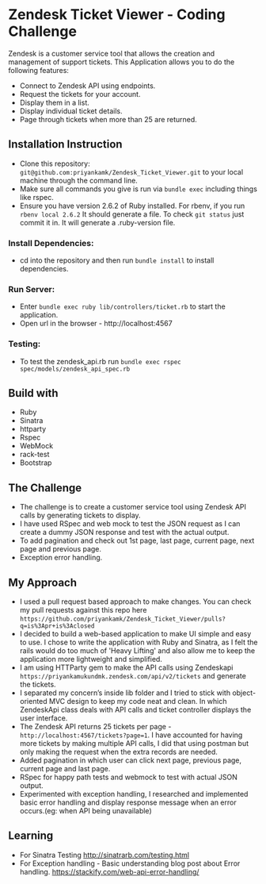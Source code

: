 # Zendesk Ticket Viewer - Coding Challenge

Zendesk is a customer service tool that allows the creation and management of support tickets.
This Application allows you to do the following features:

- Connect to Zendesk API using endpoints.
- Request the tickets for your account.
- Display them in a list.
- Display individual ticket details.
- Page through tickets when more than 25 are returned.

## Installation Instruction

- Clone this repository: `git@github.com:priyankamk/Zendesk_Ticket_Viewer.git` to your local machine through the command line.
- Make sure all commands you give is run via `bundle exec` including things like rspec.
- Ensure you have version 2.6.2 of Ruby installed. For rbenv, if you run `rbenv local 2.6.2`
  It should generate a file. To check `git status` just commit it in. It will generate a .ruby-version file.

### Install Dependencies:

- cd into the repository and then run `bundle install` to install dependencies.

### Run Server:

- Enter `bundle exec ruby lib/controllers/ticket.rb` to start the application.
- Open url in the browser - http://localhost:4567

### Testing:

- To test the zendesk_api.rb run `bundle exec rspec spec/models/zendesk_api_spec.rb`

## Build with

- Ruby
- Sinatra
- httparty
- Rspec
- WebMock
- rack-test
- Bootstrap

## The Challenge

- The challenge is to create a customer service tool using Zendesk API calls by generating tickets to display.
- I have used RSpec and web mock to test the JSON request as I can create a dummy JSON response and test with the actual output.
- To add pagination and check out 1st page, last page, current page, next page and previous page.
- Exception error handling.

## My Approach

- I used a pull request based approach to make changes. You can check my pull requests against this repo here `https://github.com/priyankamk/Zendesk_Ticket_Viewer/pulls?q=is%3Apr+is%3Aclosed`
- I decided to build a web-based application to make UI simple and easy to use. I chose to write the application with Ruby and Sinatra, as I felt the rails would do too much of 'Heavy Lifting' and also allow me to keep the application more lightweight and simplified.
- I am using HTTParty gem to make the API calls using Zendeskapi `https://priyankamukundmk.zendesk.com/api/v2/tickets` and generate the tickets.
- I separated my concern’s inside lib folder and I tried to stick with object-oriented MVC design to keep my code neat and clean. In which ZendeskApi class deals with API calls and ticket controller displays the user interface.
- The Zendesk API returns 25 tickets per page - `http://localhost:4567/tickets?page=1`. I have accounted for having more tickets by making multiple API calls, I did that using postman but only making the request when the extra records are needed.
- Added pagination in which user can click next page, previous page, current page and last page.
- RSpec for happy path tests and webmock to test with actual JSON output.
- Experimented with exception handling, I researched and implemented basic error handling and display response message when an error occurs.(eg: when API being unavailable)

## Learning

- For Sinatra Testing
  http://sinatrarb.com/testing.html
- For Exception handling - Basic understanding blog post about Error handling.
  https://stackify.com/web-api-error-handling/
